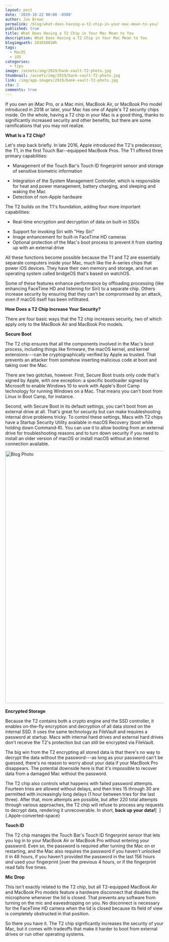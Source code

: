 ```yaml
---
layout: post
date: '2019-10-22 00:00 -0500'
author: Jon Brown
permalink: /blog/what-does-having-a-t2-chip-in-your-mac-mean-to-you/
published: true
title: What Does Having a T2 Chip in Your Mac Mean to You
description: What Does Having a T2 Chip in Your Mac Mean to You
blogimgpath: 20191002Wh
tags:
  - MacOS
  - iOS
categories:
  - tips
image: /assets/img/2019/bank-vault-T2-photo.jpg
thumbnail: /assets/img/2019/bank-vault-T2-photo.jpg
link: /img/app-images/2019/bank-vault-T2-photo.jpg
cta: 2
comments: true
---
```

If you own an iMac Pro, or a Mac mini, MacBook Air, or MacBook Pro model
introduced in 2018 or later, your Mac has one of Apple's T2 security
chips inside. On the whole, having a T2 chip in your Mac is a good
thing, thanks to significantly increased security and other benefits,
but there are some ramifications that you may not realize.​

**What Is a T2 Chip?**

Let's step back briefly. In late 2016, Apple introduced the T2's
predecessor, the T1, in the first Touch Bar--equipped MacBook Pros. The
T1 offered three primary capabilities:

-   Management of the Touch Bar's Touch ID
    fingerprint sensor and storage of sensitive biometric information

<!-- -->

-   Integration of the System Management
    Controller, which is responsible for heat and power management,
    battery charging, and sleeping and waking the Mac
-   Detection of non-Apple hardware

The T2 builds on the T1's foundation, adding four more important
capabilities:

-   Real-time encryption and decryption of data on
    built-in SSDs

<!-- -->

-   Support for invoking Siri with "Hey Siri"
-   Image enhancement for built-in FaceTime HD
    cameras
-   Optional protection of the Mac's boot process
    to prevent it from starting up with an external drive

All these functions become possible because the T1 and T2 are
essentially separate computers inside your Mac, much like the A-series
chips that power iOS devices. They have their own memory and storage,
and run an operating system called bridgeOS that's based on
watchOS.

Some of these features enhance performance by offloading processing
(like enhancing FaceTime HD and listening for Siri) to a separate chip.
Others increase security by ensuring that they can't be compromised by
an attack, even if macOS itself has been infiltrated.​

**How Does a T2 Chip Increase Your Security?**

There are four basic ways that the T2 chip increases security, two of
which apply only to the MacBook Air and MacBook Pro models.​

**Secure Boot**

The T2 chip ensures that all the components involved in the Mac's boot
process, including things like firmware, the macOS kernel, and kernel
extensions---can be cryptographically verified by Apple as trusted. That
prevents an attacker from somehow inserting malicious code at boot and
taking over the Mac.

There are two gotchas, however. First, Secure Boot trusts only code
that's signed by Apple, with one exception: a specific bootloader signed
by Microsoft to enable Windows 10 to work with Apple's Boot Camp
technology for running Windows on a Mac. That means you can't boot from
Linux in Boot Camp, for instance.

Second, with Secure Boot in its default settings, you can't boot from an
external drive at all. That's great for security but can make
troubleshooting internal drive problems tricky. To control these
settings, Macs with T2 chips have a Startup Security Utility available
in macOS Recovery (boot while holding down Command-R). You can use it to
allow booting from an external drive for troubleshooting reasons and to
turn down security if you need to install an older version of macOS or
install macOS without an Internet connection available.


<img alt="Blog Photo" src="{{ site.site_cdn }}/assets/img/blog/2019/20191002Wh/Startup-Security-Utility.jpg" class="img-fluid rounded m-2" width="800" />
​

**Encrypted Storage**

Because the T2 contains both a crypto engine and the SSD controller, it
enables on-the-fly encryption and decryption of all data stored on the
internal SSD. It uses the same technology as FileVault and requires a
password at startup. Macs with internal hard drives and external hard
drives don't receive the T2's protection but can still be encrypted via
FileVault.

The big win from the T2 encrypting all stored data is that there's no
way to decrypt the data without the password---as long as your password
can't be guessed, there's no reason to worry about your data if your
MacBook Pro disappears. The potential downside here is that it's
impossible to recover data from a damaged Mac without the password.

The T2 chip also controls what happens with failed password attempts.
Fourteen tries are allowed without delays, and then tries 15 through 30
are permitted with increasingly long delays (1 hour between tries for
the last three). After that, more attempts are possible, but after 220
total attempts through various approaches, the T2 chip will refuse to
process any requests to decrypt data, rendering it unrecoverable. In
short, **back up your data!**[  ]{.Apple-converted-space}​

**Touch ID**

The T2 chip manages the Touch Bar's Touch ID fingerprint sensor that
lets you log in to your MacBook Air or MacBook Pro without entering your
password. Even so, the password is required after turning the Mac on or
restarting, and the Mac also requires the password if you haven't
unlocked it in 48 hours, if you haven't provided the password in the
last 156 hours *and* used your fingerprint [over the previous 4
hours, or if the fingerprint read fails five times.​

**Mic Drop**

This isn't exactly related to the T2 chip, but all T2-equipped MacBook
Air and MacBook Pro models feature a hardware disconnect that disables
the microphone whenever the lid is closed. That prevents any software
from turning on the mic and eavesdropping on you. No disconnect is
necessary for the FaceTime HD camera when the lid is closed because its
field of view is completely obstructed in that position.

So there you have it. The T2 chip significantly increases the security
of your Mac, but it comes with tradeoffs that make it harder to boot
from external drives or run other operating
systems.